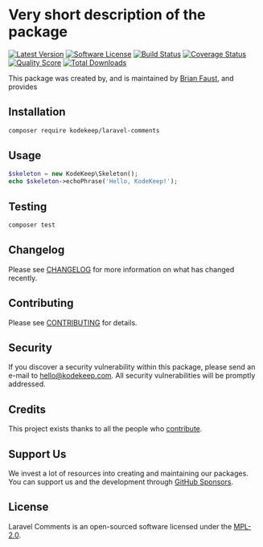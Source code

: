 # Very short description of the package

[![Latest Version](https://badgen.net/packagist/v/kodekeep/laravel-comments)](https://packagist.org/packages/kodekeep/laravel-comments)
[![Software License](https://badgen.net/packagist/license/kodekeep/laravel-comments)](https://packagist.org/packages/kodekeep/laravel-comments)
[![Build Status](https://img.shields.io/github/workflow/status/kodekeep/laravel-comments/run-tests?label=tests)](https://github.com/kodekeep/laravel-comments/actions?query=workflow%3Arun-tests+branch%3Amaster)
[![Coverage Status](https://badgen.net/codeclimate/coverage/kodekeep/laravel-comments)](https://codeclimate.com/github/kodekeep/laravel-comments)
[![Quality Score](https://badgen.net/codeclimate/maintainability/kodekeep/laravel-comments)](https://codeclimate.com/github/kodekeep/laravel-comments)
[![Total Downloads](https://badgen.net/packagist/dt/kodekeep/laravel-comments)](https://packagist.org/packages/kodekeep/laravel-comments)

This package was created by, and is maintained by [Brian Faust](https://github.com/faustbrian), and provides

## Installation

```bash
composer require kodekeep/laravel-comments
```

## Usage

``` php
$skeleton = new KodeKeep\Skeleton();
echo $skeleton->echoPhrase('Hello, KodeKeep!');
```

## Testing

``` bash
composer test
```

## Changelog

Please see [CHANGELOG](CHANGELOG.md) for more information on what has changed recently.

## Contributing

Please see [CONTRIBUTING](CONTRIBUTING.md) for details.

## Security

If you discover a security vulnerability within this package, please send an e-mail to hello@kodekeep.com. All security vulnerabilities will be promptly addressed.

## Credits

This project exists thanks to all the people who [contribute](../../contributors).

## Support Us

We invest a lot of resources into creating and maintaining our packages. You can support us and the development through [GitHub Sponsors](https://github.com/sponsors/faustbrian).

## License

Laravel Comments is an open-sourced software licensed under the [MPL-2.0](LICENSE.md).
